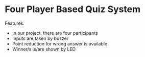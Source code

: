 # Four Player Based Quiz System <br>

Features: <br>
<ul>
  <li> In our project, there are four participants </li> 
  <li> Inputs are taken by buzzer </li>
  <li> Point reduction for wrong answer is available </li> 
  <li> Winner/s is/are shown by LED </li> <br>
  </ul>
<br>
